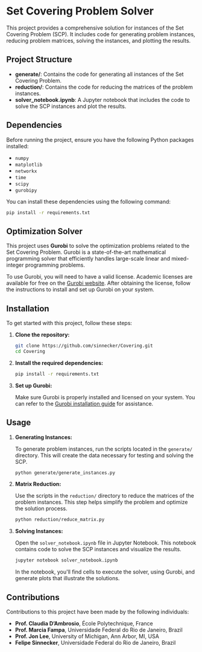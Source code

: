# Set Covering Problem Solver

This project provides a comprehensive solution for instances of the Set Covering Problem (SCP). It includes code for generating problem instances, reducing problem matrices, solving the instances, and plotting the results.

## Project Structure

- **generate/**: Contains the code for generating all instances of the Set Covering Problem.
- **reduction/**: Contains the code for reducing the matrices of the problem instances.
- **solver_notebook.ipynb**: A Jupyter notebook that includes the code to solve the SCP instances and plot the results.

## Dependencies

Before running the project, ensure you have the following Python packages installed:

- `numpy`
- `matplotlib`
- `networkx`
- `time`
- `scipy`
- `gurobipy`

You can install these dependencies using the following command:

```bash
pip install -r requirements.txt
```

## Optimization Solver

This project uses **Gurobi** to solve the optimization problems related to the Set Covering Problem. Gurobi is a state-of-the-art mathematical programming solver that efficiently handles large-scale linear and mixed-integer programming problems.

To use Gurobi, you will need to have a valid license. Academic licenses are available for free on the [Gurobi website](https://www.gurobi.com/academia/academic-program-and-licenses/). After obtaining the license, follow the instructions to install and set up Gurobi on your system.

## Installation

To get started with this project, follow these steps:

1. **Clone the repository:**

    ```bash
    git clone https://github.com/sinnecker/Covering.git
    cd Covering
    ```

2. **Install the required dependencies:**

    ```bash
    pip install -r requirements.txt
    ```

3. **Set up Gurobi:**

    Make sure Gurobi is properly installed and licensed on your system. You can refer to the [Gurobi installation guide](https://www.gurobi.com/documentation/) for assistance.

## Usage

1. **Generating Instances:**

    To generate problem instances, run the scripts located in the `generate/` directory. This will create the data necessary for testing and solving the SCP.

    ```bash
    python generate/generate_instances.py
    ```

2. **Matrix Reduction:**

    Use the scripts in the `reduction/` directory to reduce the matrices of the problem instances. This step helps simplify the problem and optimize the solution process.

    ```bash
    python reduction/reduce_matrix.py
    ```

3. **Solving Instances:**

    Open the `solver_notebook.ipynb` file in Jupyter Notebook. This notebook contains code to solve the SCP instances and visualize the results.

    ```bash
    jupyter notebook solver_notebook.ipynb
    ```

    In the notebook, you'll find cells to execute the solver, using Gurobi, and generate plots that illustrate the solutions.

## Contributions

Contributions to this project have been made by the following individuals:

- **Prof. Claudia D’Ambrosio**, École Polytechnique, France
- **Prof. Marcia Fampa**, Universidade Federal do Rio de Janeiro, Brazil
- **Prof. Jon Lee**, University of Michigan, Ann Arbor, MI, USA
- **Felipe Sinnecker**, Universidade Federal do Rio de Janeiro, Brazil
